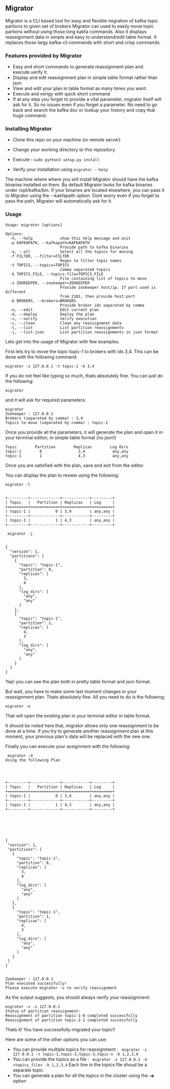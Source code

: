 ## Migrator

Migrator is a CLI based tool for easy and flexible migration of kafka topic partions to given set of brokers
Migrator can used to easily move topic partions without using those long kakfa commands. Also it displays reassignment
data in simple and easy to understand/edit table format. It replaces those largy kafka-cli commands with short
and crisp commands.

### Features provided by Migrator

- Easy and short commands to generate reassignment plan and execute.verify it.
- Display and edit reassignment plan in simple table format rather than json
- View and edit your plan in table format as many times you want.
- Execute and verigy with quick short command
- If at any step you forget to provide a vital parameter, migrator itself will ask for it. So no issues even if you
  forget a parameter. No need to go back and search the kafka doc or lookup your history and copy that huge command.

### Installing Migrator

- Clone this repo on your machine (or remote server)

- Change your working directory to this repository.

- Execute : ```sudo python3 setup.py install```

- Verify your installation using ```migrator --help```

The machine where where you will install Migrator should have the kafka binaries installed on them.
By default Migrator looks for kafka binaries under /opt/kafka/bin. If your binaries are located elsewhere, you
can pass it to Migrator using the --kakfapath option. Dont worry even if you forget to pass the path, Migrator
will automatically ask for it.

### Usage

```
Usage: migrator [options]

Options:
  -h, --help            show this help message and exit
  -p KAFKAPATH, --kafkapath=KAFKAPATH
                        Provide path to kafka binaries
  -a, --all             Select all the topics for moving
  -f FILTER, --filter=FILTER
                        Regex to filter topic names
  -t TOPICS, --topics=TOPICS
                        Comma separated topics
  -k TOPICS_FILE, --topics-file=TOPICS_FILE
                        File containing list of topics to move
  -z ZOOKEEPER, --zookeeper=ZOOKEEPER
                        Provide zookeeper host/ip. If port used is different
                        from 2181, then provide host:port
  -b BROKERS, --brokers=BROKERS
                        Provide broker ids separated by comma
  -e, --edit            Edit current plan
  -d, --deploy          Deploy the plan
  -v, --verify          Verify execution
  -c, --clean           Clean any reassignmnet data
  -l, --list            List partition reassignments
  -j, --list-json       List partition reassignments in json format
```

Lets get into the usage of Migrator with few examples.

First lets try to move the topic topic-1 to brokers with ids 3,4. This can be done with the following  command

```
migrator -z 127.0.0.1 -t topic-1 -b 3,4
```
If you do not feel like typing so much, thats absolutely fine. You can just do the following:

```
migrator
```
and it will ask for required parameters:

```
migrator
Zookeeper : 127.0.0.1
Brokers (separated by comma) : 3,4
Topics to move (separated by comma) : topic-1

```

Once you provide all the parameters, it will generate the plan and open it in your terminal editior, in simple table format
(no json!)

```
Topic        Partition        Replicas        Log Dirs
topic-1        0                3,4            any,any
topic-1        1                4,3            any,any
```

Once you are satisfied with the plan, save and exit from the editor.

You can display the plan to review using the following:

```
migrator -l


+---------+-------------+------------+---------+
| Topic   |   Partition | Replicas   | Log     |
+=========+=============+============+=========+
| topic-1 |           0 | 3,4        | any,any |
+---------+-------------+------------+---------+
| topic-1 |           1 | 4,3        | any,any |
+---------+-------------+------------+---------+

 migrator -j


{
  "version": 1,
  "partitions": [
    {
      "topic": "topic-1",
      "partition": 0,
      "replicas": [
        3,
        4
      ],
      "log_dirs": [
        "any",
        "any"
      ]
    },
    {
      "topic": "topic-1",
      "partition": 1,
      "replicas": [
        4,
        3
      ],
      "log_dirs": [
        "any",
        "any"
      ]
    }
  ]
}
```
Yep! you can see the plan both in pretty table format and json format.

But wait, you have to make some last moment changes in your reassignment plan. Thats absolutely fine. All you need to
do is the following:

```
migrator -e
```
 That will open the existing plan in your terminal editor in table format.
 
 It should be noted here that, migrator allows only one reassignment to be done at a time. If you try to generate another
 reassignment plan at this moment, your previous plan's data will be replaced with the new one.
 
 Finally you can execute your assignment with the following:
 
 ```
  migrator -d
Using the following Plan




+---------+-------------+------------+---------+
| Topic   |   Partition | Replicas   | Log     |
+=========+=============+============+=========+
| topic-1 |           0 | 3,4        | any,any |
+---------+-------------+------------+---------+
| topic-1 |           1 | 4,3        | any,any |
+---------+-------------+------------+---------+






{
  "version": 1,
  "partitions": [
    {
      "topic": "topic-1",
      "partition": 0,
      "replicas": [
        3,
        4
      ],
      "log_dirs": [
        "any",
        "any"
      ]
    },
    {
      "topic": "topic-1",
      "partition": 1,
      "replicas": [
        4,
        3
      ],
      "log_dirs": [
        "any",
        "any"
      ]
    }
  ]
}


Zookeeper : 127.0.0.1
Plan executed successfully!
Please execute migrator -v to verify reassignment
 ```
 
 As the output suggests, you should always verify your reassignment:
 
 ```
 migrator -v -z 127.0.0.1
Status of partition reassignment: 
Reassignment of partition topic-1-0 completed successfully
Reassignment of partition topic-1-1 completed successfully

 ```
 
 Thats it! You have successfully migrated your topic!!
 
 Here are some of the other options you can use:
 
 - You can provide multiple topics for reassignment : ``` migrator -z 127.0.0.1 -t topic-1,topic-2,topic-3,topic-n -b 1,2,3,4```
 - You can provide the topics as a file : ``` migrator -z 127.0.0.1 -k <topics_file> -b 1,2,3,4``` Each line in the topics file shoud be a separate topic.
 - You can generate a plan for all the topics in the cluster using the **-a** option

